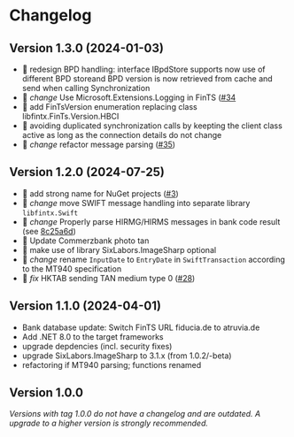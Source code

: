 # Changelog

## Version 1.3.0 (2024-01-03)

- :tada: redesign BPD handling: interface IBpdStore supports now use of different BPD storeand BPD version is now retrieved from cache and send when calling Synchronization
- :tada: *change* Use Microsoft.Extensions.Logging in FinTS ([#34](https://github.com/libfintx/libfintx/issues/34)
- :rocket: add FinTsVersion enumeration replacing class libfintx.FinTs.Version.HBCI
- :rocket: avoiding duplicated synchronization calls by keepting the client class active as long as the connection details do not change
- :rocket: *change* refactor message parsing ([#35](https://github.com/libfintx/libfintx/pull/35))

## Version 1.2.0 (2024-07-25)

- :tada: add strong name for NuGet projects ([#3](https://github.com/libfintx/libfintx/issues/3))
- :rocket: *change* move SWIFT message handling into separate library `libfintx.Swift`
- :rocket: *change* Properly parse HIRMG/HIRMS messages in bank code result (see [8c25a6d](https://github.com/libfintx/libfintx/commit/8c25a6d))
- :rocket: Update Commerzbank photo tan
- :rocket: make use of library SixLabors.ImageSharp optional
- :rocket: *change* rename `InputDate` to `EntryDate` in `SwiftTransaction` according to the MT940 specification
- :bug: *fix* HKTAB sending TAN medium type 0 ([#28](https://github.com/libfintx/libfintx/issues/28))

## Version 1.1.0 (2024-04-01)

- Bank database update: Switch FinTS URL fiducia.de to atruvia.de
- Add .NET 8.0 to the target frameworks
- upgrade depdencies (incl. security fixes)
- upgrade SixLabors.ImageSharp to 3.1.x (from 1.0.2/-beta)
- refactoring if MT940 parsing; functions renamed

## Version 1.0.0

*Versions with tag 1.0.0 do not have a changelog and are outdated. A upgrade to a higher version is strongly recommended.*
